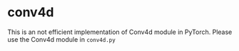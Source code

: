 # conv4d
This is an not efficient implementation of Conv4d module in PyTorch.
Please use the Conv4d module in `conv4d.py`
